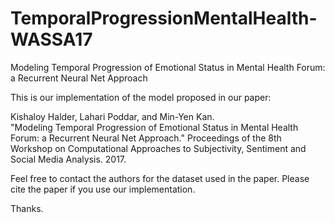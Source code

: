 # TemporalProgressionMentalHealth-WASSA17
Modeling Temporal Progression of Emotional Status in Mental Health Forum: a Recurrent Neural Net Approach

This is our implementation of the model proposed in our paper:

Kishaloy Halder, Lahari Poddar, and Min-Yen Kan.<br> "Modeling Temporal Progression of Emotional Status in Mental Health Forum: a Recurrent Neural Net Approach." Proceedings of the 8th Workshop on Computational Approaches to Subjectivity, Sentiment and Social Media Analysis. 2017.

Feel free to contact the authors for the dataset used in the paper. Please cite the paper if you use our implementation.

Thanks.
